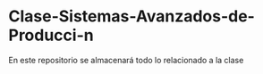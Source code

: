 # Clase-Sistemas-Avanzados-de-Producci-n
En este repositorio se almacenará todo lo relacionado a la clase
